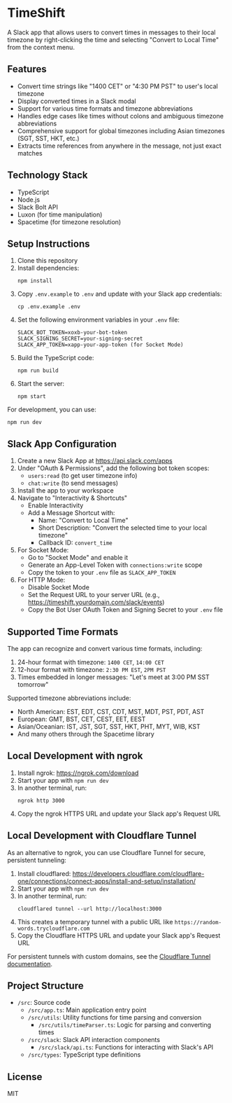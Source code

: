 # TimeShift

A Slack app that allows users to convert times in messages to their local timezone by right-clicking the time and selecting "Convert to Local Time" from the context menu.

## Features

- Convert time strings like "1400 CET" or "4:30 PM PST" to user's local timezone
- Display converted times in a Slack modal
- Support for various time formats and timezone abbreviations
- Handles edge cases like times without colons and ambiguous timezone abbreviations
- Comprehensive support for global timezones including Asian timezones (SGT, SST, HKT, etc.)
- Extracts time references from anywhere in the message, not just exact matches

## Technology Stack

- TypeScript
- Node.js
- Slack Bolt API
- Luxon (for time manipulation)
- Spacetime (for timezone resolution)

## Setup Instructions

1. Clone this repository
2. Install dependencies:
   ```
   npm install
   ```
3. Copy `.env.example` to `.env` and update with your Slack app credentials:
   ```
   cp .env.example .env
   ```
4. Set the following environment variables in your `.env` file:
   ```
   SLACK_BOT_TOKEN=xoxb-your-bot-token
   SLACK_SIGNING_SECRET=your-signing-secret
   SLACK_APP_TOKEN=xapp-your-app-token (for Socket Mode)
   ```
5. Build the TypeScript code:
   ```
   npm run build
   ```
6. Start the server:
   ```
   npm start
   ```

For development, you can use:

```
npm run dev
```

## Slack App Configuration

1. Create a new Slack App at https://api.slack.com/apps
2. Under "OAuth & Permissions", add the following bot token scopes:
   - `users:read` (to get user timezone info)
   - `chat:write` (to send messages)
3. Install the app to your workspace
4. Navigate to "Interactivity & Shortcuts"
   - Enable Interactivity
   - Add a Message Shortcut with:
     - Name: "Convert to Local Time"
     - Short Description: "Convert the selected time to your local timezone"
     - Callback ID: `convert_time`
5. For Socket Mode:
   - Go to "Socket Mode" and enable it
   - Generate an App-Level Token with `connections:write` scope
   - Copy the token to your `.env` file as `SLACK_APP_TOKEN`
6. For HTTP Mode:
   - Disable Socket Mode
   - Set the Request URL to your server URL (e.g., https://timeshift.yourdomain.com/slack/events)
   - Copy the Bot User OAuth Token and Signing Secret to your `.env` file

## Supported Time Formats

The app can recognize and convert various time formats, including:

1. 24-hour format with timezone: `1400 CET`, `14:00 CET`
2. 12-hour format with timezone: `2:30 PM EST`, `2PM PST`
3. Times embedded in longer messages: "Let's meet at 3:00 PM SST tomorrow"

Supported timezone abbreviations include:
- North American: EST, EDT, CST, CDT, MST, MDT, PST, PDT, AST
- European: GMT, BST, CET, CEST, EET, EEST
- Asian/Oceanian: IST, JST, SGT, SST, HKT, PHT, MYT, WIB, KST
- And many others through the Spacetime library

## Local Development with ngrok

1. Install ngrok: https://ngrok.com/download
2. Start your app with `npm run dev`
3. In another terminal, run:
   ```
   ngrok http 3000
   ```
4. Copy the ngrok HTTPS URL and update your Slack app's Request URL

## Local Development with Cloudflare Tunnel

As an alternative to ngrok, you can use Cloudflare Tunnel for secure, persistent tunneling:

1. Install cloudflared: https://developers.cloudflare.com/cloudflare-one/connections/connect-apps/install-and-setup/installation/
2. Start your app with `npm run dev`
3. In another terminal, run:
   ```
   cloudflared tunnel --url http://localhost:3000
   ```
4. This creates a temporary tunnel with a public URL like `https://random-words.trycloudflare.com`
5. Copy the Cloudflare HTTPS URL and update your Slack app's Request URL

For persistent tunnels with custom domains, see the [Cloudflare Tunnel documentation](https://developers.cloudflare.com/cloudflare-one/connections/connect-apps/).

## Project Structure

- `/src`: Source code
  - `/src/app.ts`: Main application entry point
  - `/src/utils`: Utility functions for time parsing and conversion
    - `/src/utils/timeParser.ts`: Logic for parsing and converting times
  - `/src/slack`: Slack API interaction components
    - `/src/slack/api.ts`: Functions for interacting with Slack's API
  - `/src/types`: TypeScript type definitions

## License

MIT

